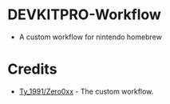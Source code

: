 # DEVKITPRO-Workflow

- A custom workflow for nintendo homebrew

# Credits

- [Ty_1991/Zero0xx](twitter.com/1byteTyler) - The custom workflow.